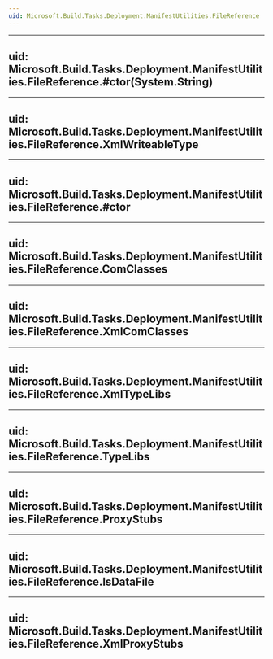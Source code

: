 ```yaml
---
uid: Microsoft.Build.Tasks.Deployment.ManifestUtilities.FileReference
---
```


---
uid: Microsoft.Build.Tasks.Deployment.ManifestUtilities.FileReference.#ctor(System.String)
---

---
uid: Microsoft.Build.Tasks.Deployment.ManifestUtilities.FileReference.XmlWriteableType
---

---
uid: Microsoft.Build.Tasks.Deployment.ManifestUtilities.FileReference.#ctor
---

---
uid: Microsoft.Build.Tasks.Deployment.ManifestUtilities.FileReference.ComClasses
---

---
uid: Microsoft.Build.Tasks.Deployment.ManifestUtilities.FileReference.XmlComClasses
---

---
uid: Microsoft.Build.Tasks.Deployment.ManifestUtilities.FileReference.XmlTypeLibs
---

---
uid: Microsoft.Build.Tasks.Deployment.ManifestUtilities.FileReference.TypeLibs
---

---
uid: Microsoft.Build.Tasks.Deployment.ManifestUtilities.FileReference.ProxyStubs
---

---
uid: Microsoft.Build.Tasks.Deployment.ManifestUtilities.FileReference.IsDataFile
---

---
uid: Microsoft.Build.Tasks.Deployment.ManifestUtilities.FileReference.XmlProxyStubs
---
